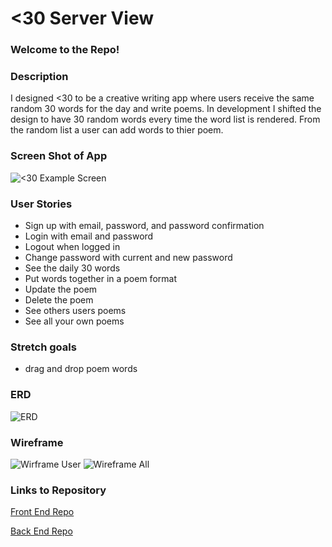 # <30 Server View
### Welcome to the Repo! 

### Description
I designed <30 to be a creative writing app where users receive the same random 30 words for the day and write poems. In development I shifted the design to have 30 random words every time the word list is rendered. From the random list a user can add words to thier poem. 

### Screen Shot of App
![<30 Example Screen](https://i.imgur.com/PrMUNmK.png)


### User Stories
- Sign up with email, password, and password confirmation
- Login with email and password
- Logout when logged in
- Change password with current and new password
- See the daily 30 words
- Put words together in a poem format
- Update the poem
- Delete the poem
- See others users poems
- See all your own poems

### Stretch goals
- drag and drop poem words

### ERD
![ERD](https://i.imgur.com/BWAHtFn.png)

### Wireframe
![Wirframe User](https://i.imgur.com/rFnxJOv.png)
![Wireframe All](https://i.imgur.com/idePMTS.png)

### Links to Repository
[Front End Repo](https://github.com/christianheuchert/lessthan30_frontend) 
>
[Back End Repo](https://github.com/christianheuchert/lessthan30_backend)